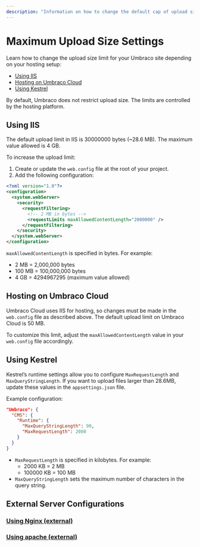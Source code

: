 ```yaml
---
description: "Information on how to change the default cap of upload size"
---
```


# Maximum Upload Size Settings

Learn how to change the upload size limit for your Umbraco site depending on your hosting setup:

- [Using IIS](#using-iis)
- [Hosting on Umbraco Cloud](#hosting-on-umbraco-cloud)
- [Using Kestrel](#using-kestrel)

By default, Umbraco does not restrict upload size. The limits are controlled by the hosting platform.

## Using IIS

The default upload limit in IIS is 30000000 bytes (~28.6 MB). The maximum value allowed is 4 GB.

To increase the upload limit:

1. Create or update the `web.config` file at the root of your project.
2. Add the following configuration:

```xml
<?xml version="1.0"?>
<configuration>
  <system.webServer>
    <security>
      <requestFiltering>
        <!-- 2 MB in bytes -->
        <requestLimits maxAllowedContentLength="2000000" />
      </requestFiltering>
    </security>
  </system.webServer>
</configuration>
```

`maxAllowedContentLength` is specified in bytes. For example:

- 2 MB = 2,000,000 bytes
- 100 MB = 100,000,000 bytes
- 4 GB = 4294967295 (maximum value allowed)

## Hosting on Umbraco Cloud

Umbraco Cloud uses IIS for hosting, so changes must be made in the `web.config` file as described above. The default upload limit on Umbraco Cloud is 50 MB.

To customize this limit, adjust the `maxAllowedContentLength` value in your `web.config` file accordingly.

## Using Kestrel

Kestrel’s runtime settings allow you to configure `MaxRequestLength` and `MaxQueryStringLength`. If you want to upload files larger than 28.6MB, update these values in the `appsettings.json` file.

Example configuration:

```json
"Umbraco": {
  "CMS": {
    "Runtime": {
      "MaxQueryStringLength": 90,
      "MaxRequestLength": 2000
    }
  }
}
```

- `MaxRequestLength` is specified in kilobytes. For example:
  - 2000 KB = 2 MB
  - 100000 KB = 100 MB
- `MaxQueryStringLength` sets the maximum number of characters in the query string.

## External Server Configurations

### [Using Nginx (external)](https://nginx.org/en/docs/http/ngx_http_core_module.html#client_max_body_size)

### [Using apache (external)](https://httpd.apache.org/docs/2.2/mod/core.html#limitrequestbody)
